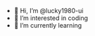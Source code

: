 - 👋 Hi, I’m @lucky1980-ui
- 👀 I’m interested in coding
- 🌱 I’m currently learning


<!---
lucky1980-ui/lucky1980-ui is a ✨ special ✨ repository because its `README.md` (this file) appears on your GitHub profile.
You can click the Preview link to take a look at your changes.
--->
